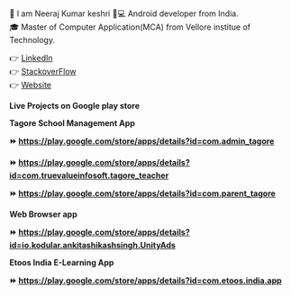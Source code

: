 👱 I am Neeraj Kumar keshri 📱💻 Android developer from India.<br>🎓 Master of Computer Application(MCA) from Vellore institue of Technology.<br>

👉 <a href="https://www.linkedin.com/in/neeraj-kumar-keshri-b93001113/">LinkedIn</a><br>
👉 <a href="https://stackoverflow.com/users/10371677/neerajkumarkeshri">StackoverFlow</a><br>
👉 <a href="https://nirajsonu.github.io/Neeraj_kumar_keshri/index.html.html">Website</a><br>

<b>Live Projects on Google play store</b>

<b>Tagore School Management App<b><br>
  
⏩ https://play.google.com/store/apps/details?id=com.admin_tagore<br>

⏩ https://play.google.com/store/apps/details?id=com.truevalueinfosoft.tagore_teacher<br>

⏩ https://play.google.com/store/apps/details?id=com.parent_tagore<br>

<b>Web Browser app<b><br>
  
⏩ https://play.google.com/store/apps/details?id=io.kodular.ankitashikashsingh.UnityAds

<b>Etoos India E-Learning App<b><br>
  
⏩ https://play.google.com/store/apps/details?id=com.etoos.india.app




